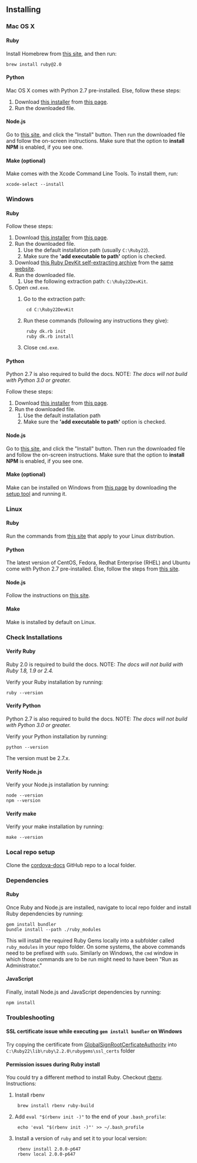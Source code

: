 ## Installing

### Mac OS X

#### Ruby

Install Homebrew from [this site][homebrew], and then run:

    brew install ruby@2.0

#### Python

Mac OS X comes with Python 2.7 pre-installed. Else, follow these steps:

1. Download [this installer][python_installer_mac] from [this page][python_downloads].
2. Run the downloaded file.

#### Node.js

Go to [this site][nodejs], and click the "Install" button. Then run the downloaded file and follow the on-screen instructions. Make sure that the option to **install NPM** is enabled, if you see one.

#### Make (optional)

Make comes with the Xcode Command Line Tools. To install them, run:

    xcode-select --install


### Windows

#### Ruby

Follow these steps:

1. Download [this installer][ruby_installer] from [this page][ruby_downloads].
2. Run the downloaded file.
    1. Use the default installation path (usually `C:\Ruby22`).
    1. Make sure the **'add executable to path'** option is checked.
3. Download [this Ruby DevKit self-extracting archive][ruby_devkit] from the [same website][ruby_downloads].
4. Run the downloaded file.
    1. Use the following extraction path: `C:\Ruby22DevKit`.
5. Open `cmd.exe`.
    1. Go to the extraction path:

            cd C:\Ruby22DevKit
    1. Run these commands (following any instructions they give):

            ruby dk.rb init
            ruby dk.rb install
    1. Close `cmd.exe`.

#### Python

Python 2.7 is also required to build the docs. NOTE: *The docs will not build with Python 3.0 or greater.*

Follow these steps:

1. Download [this installer][python_installer_windows] from [this page][python_downloads].
2. Run the downloaded file.
   1. Use the default installation path
   1. Make sure the **'add executable to path'** option is checked.

#### Node.js

Go to [this site][nodejs], and click the "Install" button. Then run the downloaded file and follow the on-screen instructions. Make sure that the option to **install NPM** is enabled, if you see one.

#### Make (optional)

Make can be installed on Windows from [this page][make_page] by downloading the [setup tool][make_setup] and running it.


### Linux

#### Ruby

Run the commands from [this site][ruby_linux] that apply to your Linux distribution.

#### Python

The latest version of CentOS, Fedora, Redhat Enterprise (RHEL) and Ubuntu come with Python 2.7 pre-installed. Else, follow the steps from [this site][python_linux].

#### Node.js

Follow the instructions on [this site][linux_node].

#### Make

Make is installed by default on Linux.


### Check Installations

#### Verify Ruby

Ruby 2.0 is required to build the docs. NOTE: *The docs will not build with Ruby 1.8, 1.9 or 2.4.* 

Verify your Ruby installation by running:

    ruby --version

#### Verify Python

Python 2.7 is also required to build the docs. NOTE: *The docs will not build with Python 3.0 or greater.*

Verify your Python installation by running:

    python --version

The version must be 2.7.x.

#### Verify Node.js

Verify your Node.js installation by running:

    node --version
    npm --version

#### Verify make

Verify your make installation by running:

    make --version


### Local repo setup

Clone the [cordova-docs] GitHub repo to a local folder.

### Dependencies

#### Ruby

Once Ruby and Node.js are installed, navigate to local repo folder and install Ruby dependencies by running:

    gem install bundler
    bundle install --path ./ruby_modules

This will install the required Ruby Gems locally into a subfolder called `ruby_modules` in your repo folder. On some systems, the above commands need to be prefixed with `sudo`. Similarly on Windows, the `cmd` window in which those commands are to be run might need to have been "Run as Administrator."

#### JavaScript

Finally, install Node.js and JavaScript dependencies by running:

    npm install


### Troubleshooting

#### SSL certificate issue while executing `gem install bundler` on Windows

Try copying the certificate from [GlobalSignRootCerficateAuthority] into `C:\Ruby22\lib\ruby\2.2.0\rubygems\ssl_certs` folder

#### Permission issues during Ruby install

You could try a different method to install Ruby. Checkout [rbenv](https://github.com/sstephenson/rbenv). Instructions:

1. Install rbenv

        brew install rbenv ruby-build

2. Add `eval "$(rbenv init -)"` to the end of your `.bash_profile`:

        echo 'eval "$(rbenv init -)"' >> ~/.bash_profile

3. Install a version of `ruby` and set it to your local version:

        rbenv install 2.0.0-p647
        rbenv local 2.0.0-p647


[ruby_linux]: https://www.ruby-lang.org/en/documentation/installation/#package-management-systems
[homebrew]: http://brew.sh/
[linux_node]: https://nodesource.com/blog/nodejs-v012-iojs-and-the-nodesource-linux-repositories#installing-node-js-v0-12
[ruby_downloads]: http://rubyinstaller.org/downloads/
[ruby_installer]: http://dl.bintray.com/oneclick/rubyinstaller/rubyinstaller-2.2.3.exe
[ruby_devkit]: http://dl.bintray.com/oneclick/rubyinstaller/DevKit-mingw64-32-4.7.2-20130224-1151-sfx.exe
[nodejs]: https://nodejs.org/
[python_downloads]: https://www.python.org/downloads/release/python-2711/
[python_installer_mac]: https://www.python.org/ftp/python/2.7.11/python-2.7.11-macosx10.6.pkg
[python_installer_windows]: https://www.python.org/ftp/python/2.7.11/python-2.7.11.amd64.msi
[python_linux]: http://docs.python-guide.org/en/latest/starting/install/linux/
[make_page]: http://gnuwin32.sourceforge.net/packages/make.htm
[make_setup]: http://gnuwin32.sourceforge.net/downlinks/make.php
[cordova-docs]: https://github.com/apache/cordova-docs
[GlobalSignRootCerficateAuthority]: https://raw.githubusercontent.com/rubygems/rubygems/master/lib/rubygems/ssl_certs/index.rubygems.org/GlobalSignRootCA.pem